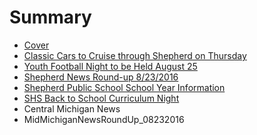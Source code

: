 # Summary

* [Cover](README.md)
* [Classic Cars to Cruise through Shepherd on Thursday](_posts/2016-08-11-old-27-tour-to-pass-through-shepherd-on-august-25.md)
* [Youth Football Night to be Held August 25](_posts/2016-08-23/2016-08-23-Youth-Football-Night-to-be-held-August-25th.md)
* [Shepherd News Round-up 8/23/2016](shepherdnewsround-up_8232016.md)
* [Shepherd Public School School Year Information](_posts/2016-08-21-shepherd-public-schools-school-year-information.md)
* [SHS Back to School Curriculum Night](_posts/2016-08-19-back-to-school-curriculum-night-update.md)
* Central Michigan News
* MidMichiganNewsRoundUp_08232016

